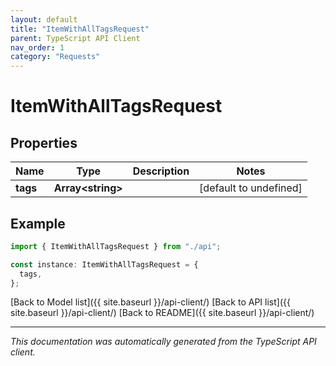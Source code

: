 ```yaml
---
layout: default
title: "ItemWithAllTagsRequest"
parent: TypeScript API Client
nav_order: 1
category: "Requests"
---
```


# ItemWithAllTagsRequest

## Properties

| Name     | Type                    | Description | Notes                  |
| -------- | ----------------------- | ----------- | ---------------------- |
| **tags** | **Array&lt;string&gt;** |             | [default to undefined] |

## Example

```typescript
import { ItemWithAllTagsRequest } from "./api";

const instance: ItemWithAllTagsRequest = {
  tags,
};
```

[Back to Model list]({{ site.baseurl }}/api-client/) [Back to API list]({{ site.baseurl }}/api-client/) [Back to README]({{ site.baseurl }}/api-client/)

---

_This documentation was automatically generated from the TypeScript API client._
